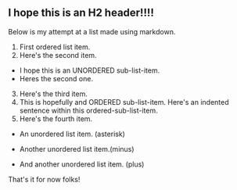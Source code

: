 ## I hope this is an H2 header!!!!

Below is my attempt at a list made using markdown.

1. First ordered list item.
2. Here's the second item. 
  * I hope this is an UNORDERED sub-list-item.
  * Heres the second one. 
3. Here's the third item. 
  1. This is hopefully and ORDERED sub-list-item.
   Here's an indented sentence within this ordered-sub-list-item. 
4. Here's the fourth item. 



* An unordered list item. (asterisk)
- Another unordered list item.(minus) 
+ And another unordered list item. (plus) 




That's it for now folks!

